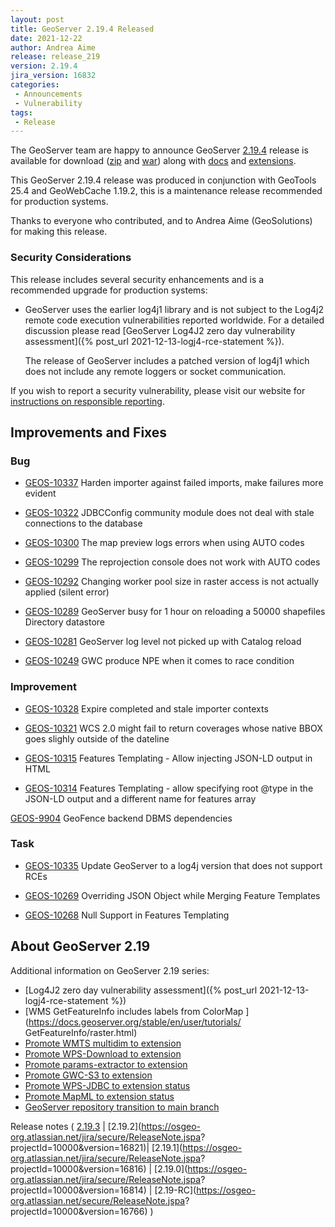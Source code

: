 ```yaml
---
layout: post
title: GeoServer 2.19.4 Released
date: 2021-12-22
author: Andrea Aime
release: release_219
version: 2.19.4
jira_version: 16832
categories: 
 - Announcements
 - Vulnerability
tags:
 - Release
---
```


The GeoServer team are happy to announce GeoServer
[2.19.4](/release/2.19.4/) release is available for download
([zip](https://sourceforge.net/projects/geoserver/files/GeoServer/2.19.4/geoserver-2.19.4-bin.zip/download)
and
[war](https://sourceforge.net/projects/geoserver/files/GeoServer/2.19.4/geoserver-2.19.4-war.zip/download))
along with
[docs](https://sourceforge.net/projects/geoserver/files/GeoServer/2.19.4/geoserver-2.19.4-htmldoc.zip/download)
and
[extensions](https://sourceforge.net/projects/geoserver/files/GeoServer/2.19.4/extensions/).
 
 This GeoServer 2.19.4 release was produced in conjunction with GeoTools 25.4 and GeoWebCache 1.19.2, this is a maintenance release recommended for production systems.
 
 Thanks to everyone who contributed, and to Andrea Aime (GeoSolutions) for making this release.

### Security Considerations

This release includes several security enhancements and is a recommended upgrade for production systems:

* GeoServer uses the earlier log4j1 library and is not subject to the Log4j2 remote code execution vulnerabilities reported worldwide. For a detailed discussion please read [GeoServer Log4J2 zero day vulnerability assessment]({% post_url 2021-12-13-logj4-rce-statement %}).

  The release of GeoServer includes a patched version of log4j1 which does not include any remote loggers or socket communication.

If you wish to report a security vulnerability, please visit our website for [instructions on responsible reporting](http://geoserver.org/issues/).

## Improvements and Fixes

### Bug

* [GEOS-10337](https://osgeo-org.atlassian.net/browse/GEOS-10337) Harden importer against failed imports, make failures more evident

* [GEOS-10322](https://osgeo-org.atlassian.net/browse/GEOS-10322) JDBCConfig community module does not deal with stale connections to the database

* [GEOS-10300](https://osgeo-org.atlassian.net/browse/GEOS-10300) The map preview logs errors when using AUTO codes

* [GEOS-10299](https://osgeo-org.atlassian.net/browse/GEOS-10299) The reprojection console does not work with AUTO codes

* [GEOS-10292](https://osgeo-org.atlassian.net/browse/GEOS-10292) Changing worker pool size in raster access is not actually applied \(silent error\)

* [GEOS-10289](https://osgeo-org.atlassian.net/browse/GEOS-10289) GeoServer busy for 1 hour on reloading a 50000 shapefiles Directory datastore

* [GEOS-10281](https://osgeo-org.atlassian.net/browse/GEOS-10281) GeoServer log level not picked up with Catalog reload

* [GEOS-10249](https://osgeo-org.atlassian.net/browse/GEOS-10249) GWC produce NPE when it comes to race condition

### Improvement

* [GEOS-10328](https://osgeo-org.atlassian.net/browse/GEOS-10328) Expire completed and stale importer contexts

* [GEOS-10321](https://osgeo-org.atlassian.net/browse/GEOS-10321) WCS 2.0 might fail to return coverages whose native BBOX goes slighly outside of the dateline

* [GEOS-10315](https://osgeo-org.atlassian.net/browse/GEOS-10315) Features Templating - Allow injecting JSON-LD output in HTML

* [GEOS-10314](https://osgeo-org.atlassian.net/browse/GEOS-10314) Features Templating - allow specifying root @type in the JSON-LD output and a different  name for features array

[GEOS-9904](https://osgeo-org.atlassian.net/browse/GEOS-9904) GeoFence backend DBMS dependencies

### Task

* [GEOS-10335](https://osgeo-org.atlassian.net/browse/GEOS-10335) Update GeoServer to a log4j version that does not support RCEs

* [GEOS-10269](https://osgeo-org.atlassian.net/browse/GEOS-10269) Overriding JSON Object while Merging Feature Templates

* [GEOS-10268](https://osgeo-org.atlassian.net/browse/GEOS-10268) Null Support in Features Templating


## About GeoServer 2.19
 
 Additional information on GeoServer 2.19 series:
 
 * [Log4J2 zero day vulnerability assessment]({% post_url 2021-12-13-logj4-rce-statement %})
 * [WMS GetFeatureInfo includes labels from ColorMap ](https://docs.geoserver.org/stable/en/user/tutorials/ GetFeatureInfo/raster.html)
 * [Promote WMTS multidim to extension](https://github.com/geoserver/geoserver/wiki/GSIP-196)
 * [Promote WPS-Download to extension](https://github.com/geoserver/geoserver/wiki/GSIP-195)
 * [Promote params-extractor to extension](https://github.com/geoserver/geoserver/wiki/GSIP-194)
 * [Promote GWC-S3 to extension](https://github.com/geoserver/geoserver/wiki/GSIP-193)
 * [Promote WPS-JDBC to extension status](https://github.com/geoserver/geoserver/wiki/GSIP-197)
 * [Promote MapML to extension status](https://github.com/geoserver/geoserver/wiki/GSIP-200)
 * [GeoServer repository transition to main branch](main-branch.html)

Release notes ( [2.19.3](https://osgeo-org.atlassian.net/secure/ReleaseNote.jspa?projectId=10000&version=16824) \| [2.19.2](https://osgeo-org.atlassian.net/jira/secure/ReleaseNote.jspa? projectId=10000&version=16821)\| [2.19.1](https://osgeo-org.atlassian.net/jira/secure/ReleaseNote.jspa? projectId=10000&version=16816) \| [2.19.0](https://osgeo-org.atlassian.net/jira/secure/ReleaseNote.jspa? projectId=10000&version=16814) \| [2.19-RC](https://osgeo-org.atlassian.net/secure/ReleaseNote.jspa? projectId=10000&version=16766) )
